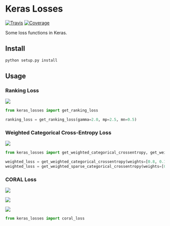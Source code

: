 # Keras Losses

[![Travis](https://travis-ci.org/CyberZHG/keras-losses.svg)](https://travis-ci.org/CyberZHG/keras-losses)
[![Coverage](https://coveralls.io/repos/github/CyberZHG/keras-losses/badge.svg?branch=master)](https://coveralls.io/github/CyberZHG/keras-losses)

Some loss functions in Keras.

## Install

```bash
python setup.py install
```

## Usage

### Ranking Loss

![](https://user-images.githubusercontent.com/853842/46719694-29ed0400-cca1-11e8-9be5-9bf298952d90.png)

```python
from keras_losses import get_ranking_loss

ranking_loss = get_ranking_loss(gamma=2.0, mp=2.5, mn=0.5)
```

### Weighted Categorical Cross-Entropy Loss

![](https://user-images.githubusercontent.com/853842/46720488-3eca9700-cca3-11e8-845d-b44adc31df74.png)

```python
from keras_losses import get_weighted_categorical_crossentropy, get_weighted_sparse_categorical_crossentropy

weighted_loss = get_weighted_categorical_crossentropy(weights=[0.8, 0.1, 0.2, 0.3, 0.4])
weighted_loss = get_weighted_sparse_categorical_crossentropy(weights=[0.8, 0.1, 0.2, 0.3, 0.4])
```

### CORAL Loss

![](https://user-images.githubusercontent.com/853842/108617122-c23d4b00-744e-11eb-86e8-ee95fc03421a.png)

![](https://user-images.githubusercontent.com/853842/108617126-c5383b80-744e-11eb-8aa0-e0f8acd69aa8.png)

![](https://user-images.githubusercontent.com/853842/108617127-c79a9580-744e-11eb-82e3-f99b3618dea3.png)

```python
from keras_losses import coral_loss
```
